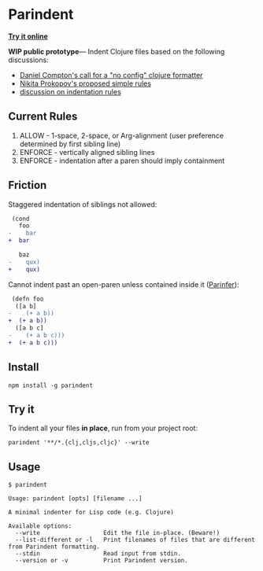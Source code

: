 # Parindent

__[Try it online](https://shaunlebron.github.io/parindent/)__

**WIP public prototype**— Indent Clojure files based on the following discussions:

- [Daniel Compton's call for a "no config" clojure formatter](https://clojureverse.org/t/clj-commons-building-a-formatter-like-gofmt-for-clojure/3240)
- [Nikita Prokopov's proposed simple rules](http://tonsky.me/blog/clojurefmt/)
- [discussion on indentation rules](https://github.com/clj-commons/formatter/issues/9)

## Current Rules

1. ALLOW - 1-space, 2-space, or Arg-alignment (user preference determined by first sibling line)
2. ENFORCE - vertically aligned sibling lines
3. ENFORCE - indentation after a paren should imply containment

## Friction

Staggered indentation of siblings not allowed:

```diff
 (cond
   foo
-    bar
+  bar

   baz
-    qux)
+    qux)
```

Cannot indent past an open-paren unless contained inside it ([Parinfer]):

[Parinfer]:http://shaunlebron.github.io/parinfer

```diff
 (defn foo
  ([a b]
-    (+ a b))
+  (+ a b))
  ([a b c]
-    (+ a b c)))
+  (+ a b c)))
```


## Install

```
npm install -g parindent
```

## Try it

To indent all your files **in place**, run from your project root:

```
parindent '**/*.{clj,cljs,cljc}' --write
```

## Usage

```
$ parindent

Usage: parindent [opts] [filename ...]

A minimal indenter for Lisp code (e.g. Clojure)

Available options:
  --write                  Edit the file in-place. (Beware!)
  --list-different or -l   Print filenames of files that are different from Parindent formatting.
  --stdin                  Read input from stdin.
  --version or -v          Print Parindent version.

```
